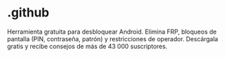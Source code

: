 # .github
Herramienta gratuita para desbloquear Android. Elimina FRP, bloqueos de pantalla (PIN, contraseña, patrón) y restricciones de operador. Descárgala gratis y recibe consejos de más de 43 000 suscriptores.
